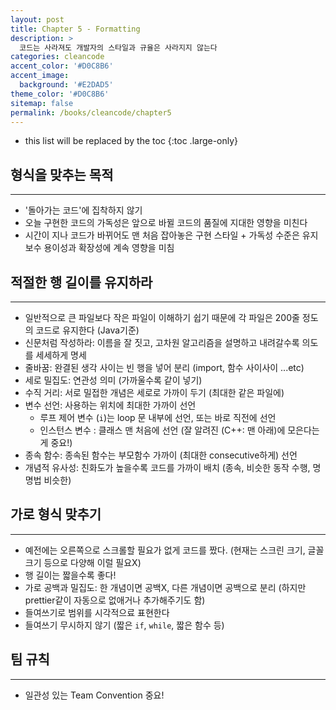 ```yaml
---
layout: post
title: Chapter 5 - Formatting
description: >
  코드는 사라져도 개발자의 스타일과 규율은 사라지지 않는다
categories: cleancode
accent_color: '#D0C8B6'
accent_image: 
  background: '#E2DAD5'
theme_color: '#D0C8B6'
sitemap: false
permalink: /books/cleancode/chapter5
---
```



- this list will be replaced by the toc
{:toc .large-only}

## 형식을 맞추는 목적
***

- '돌아가는 코드'에 집착하지 않기
- 오늘 구현한 코드의 가독성은 앞으로 바뀔 코드의 품질에 지대한 영향을 미친다 
- 시간이 지나 코드가 바뀌어도 맨 처음 잡아놓은 구현 스타일 + 가독성 수준은 유지보수 용이성과 확장성에 계속 영향을 미침

## 적절한 행 길이를 유지하라
***

- 일반적으로 큰 파일보다 작은 파일이 이해하기 쉽기 때문에 각 파일은 200줄 정도의 코드로 유지한다 (Java기준)
- 신문처럼 작성하라: 이름을 잘 짓고, 고차원 알고리즘을 설명하고 내려갈수록 의도를 세세하게 명세
- 줄바꿈: 완결된 생각 사이는 빈 행을 넣어 분리 (import, 함수 사이사이 ...etc)
- 세로 밀집도: 연관성 의미 (가까울수록 같이 넣기)
- 수직 거리: 서로 밀접한 개념은 세로로 가까이 두기 (최대한 같은 파일에)
- 변수 선언: 사용하는 위치에 최대한 가까이 선언
  - 루프 제어 변수 (`i`)는 loop 문 내부에 선언, 또는 바로 직전에 선언
  - 인스턴스 변수 : 클래스 맨 처음에 선언 (잘 알려진 (C++: 맨 아래)에 모은다는게 중요!)
- 종속 함수: 종속된 함수는 부모함수 가까이 (최대한 consecutive하게) 선언
- 개념적 유사성: 친화도가 높을수록 코드를 가까이 배치 (종속, 비슷한 동작 수행, 명명법 비슷한)


## 가로 형식 맞추기
***

- 예전에는 오른쪽으로 스크롤할 필요가 없게 코드를 짰다. (현재는 스크린 크기, 글꼴 크기 등으로 다양해 이럴 필요X)
- 행 길이는 짧을수록 좋다!
- 가로 공백과 밀집도: 한 개념이면 공백X, 다른 개념이면 공백으로 분리 (하지만 prettier같이 자동으로 없애거나 추가해주기도 함)
- 들여쓰기로 범위를 시각적으료 표현한다
- 들여쓰기 무시하지 않기 (짧은 `if`, `while`, 짧은 함수 등)

## 팀 규칙
***

- 일관성 있는 Team Convention 중요! 

